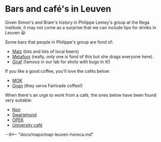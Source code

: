# Bars and café's in Leuven
<!--
 WHEN UPDATED, please also update the map.md file with the new locations.
 example: 
 NAME,type,LAT,LON,URL
 Malz,bar,50.8799407,4.6979099,https://maps.app.goo.gl/9fJxF2T5ZEFBVTpy7

 Types are: bar,cafe,restaurant
 -->

Given Simon's and Bram's history in Philippe Lemey's group at the Rega institute, it may not come as a surprise that we can include tips for drinks in Leuven :smiley:

Some bars that people in Philippe's group are fond of:

-   [Malz](https://www.malz.be/) (lots and lots of local beers)
-   [Metafoor](https://maps.app.goo.gl/ySan7TcTM72eVGXQ6) (really, only one is fond of this but she drags everyone here).
-   [Giraf](https://maps.app.goo.gl/pMujoQdiuQQYFBA17) (famous in our lab for shots with bugs in it!)

If you like a good coffee, you'll love the cafés below:

-   [MOK](https://mokcoffee.be/)
-   [Onan](https://onan.be/) (they serve Fairtrade coffee!)

When there's an urge to work from a café, the ones below have been found very suitable: 

-   [Noir](https://www.noir.coffee/)
-   [Swartehond](https://maps.app.goo.gl/oQJ6KcJ73rHFh4xr5)
-   [OPEK](https://www.opek.be/)
-   [University café](https://onan.be/nl/locations/kup-kuleuven/)


--8<-- "docs/maps/map-leuven-horeca.md"